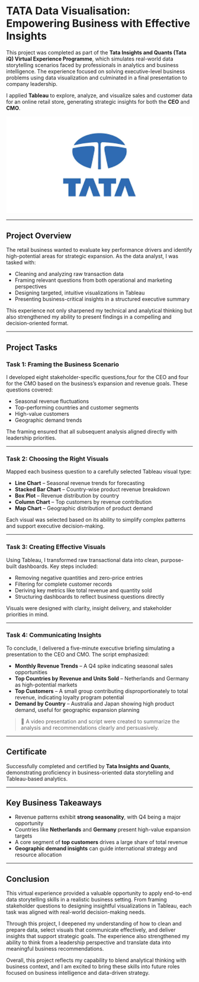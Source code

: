 # TATA Data Visualisation: Empowering Business with Effective Insights

This project was completed as part of the **Tata Insights and Quants (Tata iQ) Virtual Experience Programme**, which simulates real-world data storytelling scenarios faced by professionals in analytics and business intelligence. The experience focused on solving executive-level business problems using data visualization and culminated in a final presentation to company leadership.

I applied **Tableau** to explore, analyze, and visualize sales and customer data for an online retail store, generating strategic insights for both the **CEO** and **CMO**.

<p align="center">
  <img src="images/tata.png" alt="Tata Logo" width="700"/>
</p>

---

## Project Overview

The retail business wanted to evaluate key performance drivers and identify high-potential areas for strategic expansion. As the data analyst, I was tasked with:

- Cleaning and analyzing raw transaction data  
- Framing relevant questions from both operational and marketing perspectives  
- Designing targeted, intuitive visualizations in Tableau  
- Presenting business-critical insights in a structured executive summary  

This experience not only sharpened my technical and analytical thinking but also strengthened my ability to present findings in a compelling and decision-oriented format.

---

## Project Tasks

### Task 1: Framing the Business Scenario
I developed eight stakeholder-specific questions,four for the CEO and four for the CMO based on the business’s expansion and revenue goals. These questions covered:

- Seasonal revenue fluctuations  
- Top-performing countries and customer segments  
- High-value customers  
- Geographic demand trends  

The framing ensured that all subsequent analysis aligned directly with leadership priorities.

---

### Task 2: Choosing the Right Visuals
Mapped each business question to a carefully selected Tableau visual type:

- **Line Chart** – Seasonal revenue trends for forecasting  
- **Stacked Bar Chart** – Country-wise product revenue breakdown  
- **Box Plot** – Revenue distribution by country  
- **Column Chart** – Top customers by revenue contribution  
- **Map Chart** – Geographic distribution of product demand  

Each visual was selected based on its ability to simplify complex patterns and support executive decision-making.

---

### Task 3: Creating Effective Visuals
Using Tableau, I transformed raw transactional data into clean, purpose-built dashboards. Key steps included:

- Removing negative quantities and zero-price entries  
- Filtering for complete customer records  
- Deriving key metrics like total revenue and quantity sold  
- Structuring dashboards to reflect business questions directly  

Visuals were designed with clarity, insight delivery, and stakeholder priorities in mind.

---

### Task 4: Communicating Insights
To conclude, I delivered a five-minute executive briefing simulating a presentation to the CEO and CMO. The script emphasized:

- **Monthly Revenue Trends** – A Q4 spike indicating seasonal sales opportunities  
- **Top Countries by Revenue and Units Sold** – Netherlands and Germany as high-potential markets  
- **Top Customers** – A small group contributing disproportionately to total revenue, indicating loyalty program potential  
- **Demand by Country** – Australia and Japan showing high product demand, useful for geographic expansion planning  

> 📄 A video presentation and script were created to summarize the analysis and recommendations clearly and persuasively.

---

## Certificate

Successfully completed and certified by **Tata Insights and Quants**, demonstrating proficiency in business-oriented data storytelling and Tableau-based analytics.

---

## Key Business Takeaways

- Revenue patterns exhibit **strong seasonality**, with Q4 being a major opportunity  
- Countries like **Netherlands** and **Germany** present high-value expansion targets  
- A core segment of **top customers** drives a large share of total revenue  
- **Geographic demand insights** can guide international strategy and resource allocation  

---

## Conclusion

This virtual experience provided a valuable opportunity to apply end-to-end data storytelling skills in a realistic business setting. From framing stakeholder questions to designing insightful visualizations in Tableau, each task was aligned with real-world decision-making needs.

Through this project, I deepened my understanding of how to clean and prepare data, select visuals that communicate effectively, and deliver insights that support strategic goals. The experience also strengthened my ability to think from a leadership perspective and translate data into meaningful business recommendations.

Overall, this project reflects my capability to blend analytical thinking with business context, and I am excited to bring these skills into future roles focused on business intelligence and data-driven strategy.

